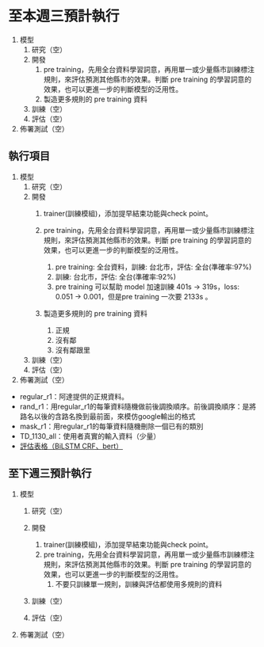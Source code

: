 # 至本週三預計執行

1. 模型
   1. 研究（空）
   2. 開發
      1. pre training，先用全台資料學習詞意，再用單一或少量縣市訓練標注規則，來評估預測其他縣市的效果。判斷 pre training 的學習詞意的效果，也可以更進一步的判斷模型的泛用性。
      2. 製造更多規則的 pre training 資料
   3. 訓練（空）
   4. 評估（空）
2. 佈署測試（空）

## 執行項目

1. 模型
   1. 研究（空）
   2. 開發
      1. trainer(訓練模組)，添加提早結束功能與check point。
      2. pre training，先用全台資料學習詞意，再用單一或少量縣市訓練標注規則，來評估預測其他縣市的效果。判斷 pre training 的學習詞意的效果，也可以更進一步的判斷模型的泛用性。
         1. pre training: 全台資料，訓練: 台北市，評估: 全台(準確率:97%)
         2. 訓練: 台北市，評估: 全台(準確率:92%)
         3. pre training 可以幫助 model 加速訓練 401s -> 319s，loss: 0.051 -> 0.001，但是pre training 一次要 2133s 。

      3. 製造更多規則的 pre training 資料
         1. 正規
         2. 沒有鄰
         3. 沒有鄰跟里
   3. 訓練（空）
   4. 評估（空）
2. 佈署測試（空）

- regular_r1：阿達提供的正規資料。
- rand_r1：用regular_r1的每筆資料隨機做前後調換順序。前後調換順序：是將路名以後的含路名換到最前面，來模仿google輸出的格式
- mask_r1：用regular_r1的每筆資料隨機刪除一個已有的類別
- TD_1130_all：使用者真實的輸入資料（少量）
- [評估表格（BiLSTM CRF、bert）](https://docs.google.com/spreadsheets/d/1gxPXDFw-THxi1yRzktRKvVq4DK_OsDjYnJm6oDYJfRw/edit?usp=sharing)

## 至下週三預計執行

1. 模型
   1. 研究（空）
   2. 開發
      1. trainer(訓練模組)，添加提早結束功能與check point。
      2. pre training，先用全台資料學習詞意，再用單一或少量縣市訓練標注規則，來評估預測其他縣市的效果。判斷 pre training 的學習詞意的效果，也可以更進一步的判斷模型的泛用性。
         1. 不要只訓練單一規則，訓練與評估都使用多規則的資料

   3. 訓練（空）
   4. 評估（空）
2. 佈署測試（空）

